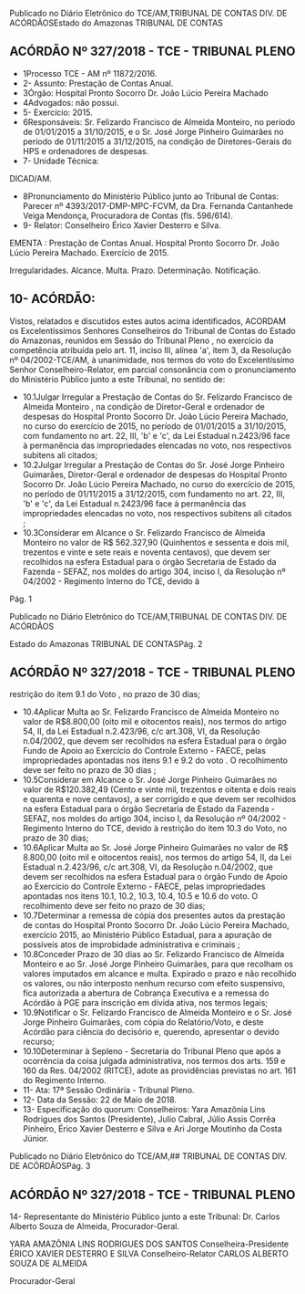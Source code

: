 Publicado  no  Diário Eletrônico do TCE/AM,TRIBUNAL DE CONTAS DIV. DE  ACÓRDÃOSEstado do Amazonas TRIBUNAL DE CONTAS

## ACÓRDÃO Nº 327/2018 - TCE - TRIBUNAL PLENO

- 1Processo TCE - AM nº 11872/2016.
- 2- Assunto: Prestação de Contas Anual.
- 3Órgão: Hospital Pronto Socorro Dr. João Lúcio Pereira Machado
- 4Advogados: não possui.
- 5- Exercício: 2015.
- 6Responsáveis: Sr. Felizardo  Francisco  de  Almeida Monteiro, no  período de 01/01/2015  a  31/10/2015,  e  o  Sr.  José  Jorge  Pinheiro  Guimarães  no  período  de 01/11/2015 a 31/12/2015, na condição de Diretores-Gerais do HPS e ordenadores de despesas.
- 7- Unidade Técnica:

DICAD/AM.

- 8Pronunciamento do Ministério Público junto ao Tribunal de Contas: Parecer nº 4393/2017-DMP-MPC-FCVM,  da  Dra.  Fernanda  Cantanhede  Veiga  Mendonça, Procuradora de Contas (fls. 596/614).
- 9- Relator: Conselheiro Érico Xavier Desterro e Silva.

EMENTA :  Prestação  de  Contas  Anual.  Hospital Pronto Socorro Dr. João Lúcio Pereira  Machado. Exercício de 2015.

Irregularidades. Alcance. Multa. Prazo. Determinação. Notificação.

## 10- ACÓRDÃO:

Vistos, relatados e discutidos estes autos acima identificados, ACORDAM os Excelentíssimos Senhores Conselheiros do Tribunal de Contas do Estado do Amazonas,  reunidos  em  Sessão  do Tribunal  Pleno ,  no  exercício  da  competência atribuída pelo art. 11, inciso III, alínea 'a', item 3, da Resolução nº 04/2002-TCE/AM, à unanimidade, nos termos do voto do Excelentíssimo Senhor Conselheiro-Relator, em parcial consonância com o pronunciamento do Ministério Público junto a este Tribunal, no sentido de:

- 10.1Julgar  Irregular a Prestação  de  Contas  do Sr. Felizardo Francisco de Almeida Monteiro , na condição de Diretor-Geral e ordenador  de  despesas  do  Hospital  Pronto  Socorro  Dr.  João Lúcio  Pereira  Machado,  no  curso  do  exercício  de  2015,  no período de 01/01/2015 a 31/10/2015, com fundamento no art. 22, III,  'b'  e  'c',  da  Lei  Estadual  n.2423/96  face  à  permanência das impropriedades  elencadas  no  voto,  nos  respectivos  subitens  ali citados;
- 10.2Julgar  Irregular a  Prestação  de  Contas  do Sr.  José  Jorge Pinheiro Guimarães, Diretor-Geral e ordenador de despesas do Hospital  Pronto  Socorro  Dr.  João  Lúcio  Pereira  Machado,  no curso do exercício de 2015, no período de 01/11/2015 a 31/12/2015,  com  fundamento  no  art.  22,  III,  'b'  e  'c',  da  Lei Estadual n.2423/96  face à permanência  das  impropriedades elencadas no voto, nos respectivos subitens ali citados ;
- 10.3Considerar em Alcance o Sr. Felizardo Francisco de Almeida Monteiro no  valor  de R$  562.327,90 (Quinhentos  e sessenta  e dois mil, trezentos e vinte e sete reais e noventa centavos), que devem ser recolhidos na esfera Estadual para o órgão Secretaria de Estado da Fazenda - SEFAZ, nos moldes do artigo 304, inciso I, da Resolução nº 04/2002 - Regimento Interno do TCE, devido à

Pág. 1

Publicado  no  Diário Eletrônico do TCE/AM,TRIBUNAL DE CONTAS DIV. DE  ACÓRDÃOS

Estado do Amazonas TRIBUNAL DE CONTASPág. 2

## ACÓRDÃO Nº 327/2018 - TCE - TRIBUNAL PLENO

restrição do item 9.1 do Voto , no prazo de 30 dias;

- 10.4Aplicar Multa ao Sr. Felizardo Francisco de Almeida Monteiro no valor de R$8.800,00 (oito mil e oitocentos reais), nos termos do  artigo  54,  II,  da  Lei  Estadual  n.2.423/96,  c/c  art.308,  VI,  da Resolução n.04/2002, que devem  ser recolhidos na esfera Estadual para o órgão Fundo de Apoio ao Exercício do Controle Externo - FAECE, pelas impropriedades apontadas nos itens 9.1 e 9.2 do voto . O recolhimento deve ser feito no prazo de 30 dias ;
- 10.5Considerar em Alcance o Sr. José Jorge Pinheiro Guimarães no valor de R$120.382,49 (Cento e vinte mil, trezentos e oitenta e dois  reais  e  quarenta  e  nove  centavos),  a  ser  corrigido  e  que devem ser recolhidos na esfera Estadual para o órgão Secretaria de Estado da Fazenda - SEFAZ, nos moldes do artigo 304, inciso I, da Resolução nº 04/2002 - Regimento Interno do TCE, devido à restrição do item 10.3 do Voto, no prazo de 30 dias;
- 10.6Aplicar Multa ao Sr. José Jorge Pinheiro Guimarães no valor de R$ 8.800,00 (oito mil e oitocentos reais), nos termos do artigo 54,  II,  da  Lei  Estadual  n.2.423/96, c/c art.308, VI, da Resolução n.04/2002, que devem ser recolhidos na esfera  Estadual para o órgão Fundo de Apoio ao Exercício do Controle Externo - FAECE, pelas impropriedades apontadas nos itens 10.1, 10.2, 10.3, 10.4, 10.5 e 10.6 do voto. O recolhimento deve ser feito no prazo de 30 dias;
- 10.7Determinar a remessa de cópia dos presentes autos da prestação de contas do  Hospital Pronto Socorro Dr. João Lúcio Pereira Machado, exercício 2015, ao Ministério Público Estadual, para a apuração de possíveis atos de improbidade administrativa e criminais ;
- 10.8Conceder  Prazo  de  30  dias ao Sr.  Felizardo  Francisco  de Almeida  Monteiro e  ao Sr.  José  Jorge  Pinheiro  Guimarães, para  que  recolham  os  valores  imputados  em  alcance  e  multa. Expirado  o  prazo  e  não  recolhido  os  valores,  ou  não  interposto nenhum recurso com efeito suspensivo, fica autorizada a abertura de  Cobrança  Executiva  e  a  remessa  do  Acórdão  à  PGE  para inscrição em dívida ativa, nos termos legais;
- 10.9Notificar o Sr.  Felizardo  Francisco  de  Almeida  Monteiro e  o Sr. José Jorge Pinheiro Guimarães, com cópia do Relatório/Voto,  e  deste  Acórdão  para  ciência  do  decisório  e, querendo, apresentar o devido recurso;
- 10.10Determinar à Sepleno - Secretaria do Tribunal Pleno que após a ocorrência da coisa julgada administrativa, nos termos dos arts. 159  e  160  da  Res.  04/2002  (RITCE),  adote  as  providências previstas no art. 161 do Regimento Interno.
- 11- Ata: 17ª Sessão Ordinária - Tribunal Pleno.
- 12- Data da Sessão: 22 de Maio de 2018.
- 13- Especificação do quorum: Conselheiros: Yara Amazônia Lins Rodrigues dos Santos (Presidente), Julio Cabral, Júlio Assis Corrêa Pinheiro, Érico Xavier Desterro e Silva e Ari Jorge Moutinho da Costa Júnior.

Publicado  no  Diário Eletrônico do TCE/AM,## TRIBUNAL DE CONTAS DIV. DE  ACÓRDÃOSPág. 3

## ACÓRDÃO Nº 327/2018 - TCE - TRIBUNAL PLENO

14- Representante  do  Ministério  Público  junto  a  este  Tribunal: Dr. Carlos  Alberto Souza de Almeida, Procurador-Geral.

YARA AMAZÔNIA LINS RODRIGUES DOS SANTOS Conselheira-Presidente ÉRICO XAVIER DESTERRO E SILVA Conselheiro-Relator CARLOS ALBERTO SOUZA DE ALMEIDA

Procurador-Geral